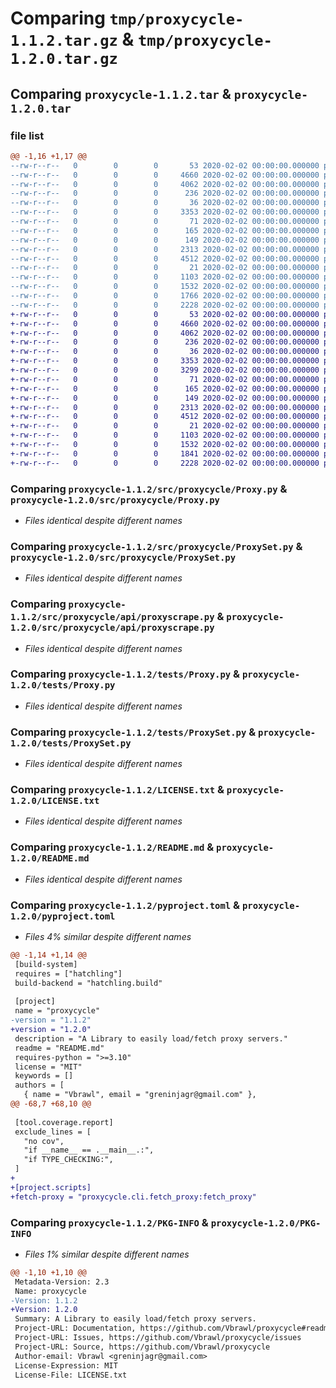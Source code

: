 # Comparing `tmp/proxycycle-1.1.2.tar.gz` & `tmp/proxycycle-1.2.0.tar.gz`

## Comparing `proxycycle-1.1.2.tar` & `proxycycle-1.2.0.tar`

### file list

```diff
@@ -1,16 +1,17 @@
--rw-r--r--   0        0        0       53 2020-02-02 00:00:00.000000 proxycycle-1.1.2/.vscode/settings.json
--rw-r--r--   0        0        0     4660 2020-02-02 00:00:00.000000 proxycycle-1.1.2/src/proxycycle/Proxy.py
--rw-r--r--   0        0        0     4062 2020-02-02 00:00:00.000000 proxycycle-1.1.2/src/proxycycle/ProxySet.py
--rw-r--r--   0        0        0      236 2020-02-02 00:00:00.000000 proxycycle-1.1.2/src/proxycycle/__init__.py
--rw-r--r--   0        0        0       36 2020-02-02 00:00:00.000000 proxycycle-1.1.2/src/proxycycle/api/__init__.py
--rw-r--r--   0        0        0     3353 2020-02-02 00:00:00.000000 proxycycle-1.1.2/src/proxycycle/api/proxyscrape.py
--rw-r--r--   0        0        0       71 2020-02-02 00:00:00.000000 proxycycle-1.1.2/src/proxycycle/enums/__init__.py
--rw-r--r--   0        0        0      165 2020-02-02 00:00:00.000000 proxycycle-1.1.2/src/proxycycle/enums/anonymity_level.py
--rw-r--r--   0        0        0      149 2020-02-02 00:00:00.000000 proxycycle-1.1.2/src/proxycycle/enums/scheme.py
--rw-r--r--   0        0        0     2313 2020-02-02 00:00:00.000000 proxycycle-1.1.2/tests/Proxy.py
--rw-r--r--   0        0        0     4512 2020-02-02 00:00:00.000000 proxycycle-1.1.2/tests/ProxySet.py
--rw-r--r--   0        0        0       21 2020-02-02 00:00:00.000000 proxycycle-1.1.2/.gitignore
--rw-r--r--   0        0        0     1103 2020-02-02 00:00:00.000000 proxycycle-1.1.2/LICENSE.txt
--rw-r--r--   0        0        0     1532 2020-02-02 00:00:00.000000 proxycycle-1.1.2/README.md
--rw-r--r--   0        0        0     1766 2020-02-02 00:00:00.000000 proxycycle-1.1.2/pyproject.toml
--rw-r--r--   0        0        0     2228 2020-02-02 00:00:00.000000 proxycycle-1.1.2/PKG-INFO
+-rw-r--r--   0        0        0       53 2020-02-02 00:00:00.000000 proxycycle-1.2.0/.vscode/settings.json
+-rw-r--r--   0        0        0     4660 2020-02-02 00:00:00.000000 proxycycle-1.2.0/src/proxycycle/Proxy.py
+-rw-r--r--   0        0        0     4062 2020-02-02 00:00:00.000000 proxycycle-1.2.0/src/proxycycle/ProxySet.py
+-rw-r--r--   0        0        0      236 2020-02-02 00:00:00.000000 proxycycle-1.2.0/src/proxycycle/__init__.py
+-rw-r--r--   0        0        0       36 2020-02-02 00:00:00.000000 proxycycle-1.2.0/src/proxycycle/api/__init__.py
+-rw-r--r--   0        0        0     3353 2020-02-02 00:00:00.000000 proxycycle-1.2.0/src/proxycycle/api/proxyscrape.py
+-rw-r--r--   0        0        0     3299 2020-02-02 00:00:00.000000 proxycycle-1.2.0/src/proxycycle/cli/fetch_proxy.py
+-rw-r--r--   0        0        0       71 2020-02-02 00:00:00.000000 proxycycle-1.2.0/src/proxycycle/enums/__init__.py
+-rw-r--r--   0        0        0      165 2020-02-02 00:00:00.000000 proxycycle-1.2.0/src/proxycycle/enums/anonymity_level.py
+-rw-r--r--   0        0        0      149 2020-02-02 00:00:00.000000 proxycycle-1.2.0/src/proxycycle/enums/scheme.py
+-rw-r--r--   0        0        0     2313 2020-02-02 00:00:00.000000 proxycycle-1.2.0/tests/Proxy.py
+-rw-r--r--   0        0        0     4512 2020-02-02 00:00:00.000000 proxycycle-1.2.0/tests/ProxySet.py
+-rw-r--r--   0        0        0       21 2020-02-02 00:00:00.000000 proxycycle-1.2.0/.gitignore
+-rw-r--r--   0        0        0     1103 2020-02-02 00:00:00.000000 proxycycle-1.2.0/LICENSE.txt
+-rw-r--r--   0        0        0     1532 2020-02-02 00:00:00.000000 proxycycle-1.2.0/README.md
+-rw-r--r--   0        0        0     1841 2020-02-02 00:00:00.000000 proxycycle-1.2.0/pyproject.toml
+-rw-r--r--   0        0        0     2228 2020-02-02 00:00:00.000000 proxycycle-1.2.0/PKG-INFO
```

### Comparing `proxycycle-1.1.2/src/proxycycle/Proxy.py` & `proxycycle-1.2.0/src/proxycycle/Proxy.py`

 * *Files identical despite different names*

### Comparing `proxycycle-1.1.2/src/proxycycle/ProxySet.py` & `proxycycle-1.2.0/src/proxycycle/ProxySet.py`

 * *Files identical despite different names*

### Comparing `proxycycle-1.1.2/src/proxycycle/api/proxyscrape.py` & `proxycycle-1.2.0/src/proxycycle/api/proxyscrape.py`

 * *Files identical despite different names*

### Comparing `proxycycle-1.1.2/tests/Proxy.py` & `proxycycle-1.2.0/tests/Proxy.py`

 * *Files identical despite different names*

### Comparing `proxycycle-1.1.2/tests/ProxySet.py` & `proxycycle-1.2.0/tests/ProxySet.py`

 * *Files identical despite different names*

### Comparing `proxycycle-1.1.2/LICENSE.txt` & `proxycycle-1.2.0/LICENSE.txt`

 * *Files identical despite different names*

### Comparing `proxycycle-1.1.2/README.md` & `proxycycle-1.2.0/README.md`

 * *Files identical despite different names*

### Comparing `proxycycle-1.1.2/pyproject.toml` & `proxycycle-1.2.0/pyproject.toml`

 * *Files 4% similar despite different names*

```diff
@@ -1,14 +1,14 @@
 [build-system]
 requires = ["hatchling"]
 build-backend = "hatchling.build"
 
 [project]
 name = "proxycycle"
-version = "1.1.2"
+version = "1.2.0"
 description = "A Library to easily load/fetch proxy servers."
 readme = "README.md"
 requires-python = ">=3.10"
 license = "MIT"
 keywords = []
 authors = [
   { name = "Vbrawl", email = "greninjagr@gmail.com" },
@@ -68,7 +68,10 @@
 
 [tool.coverage.report]
 exclude_lines = [
   "no cov",
   "if __name__ == .__main__.:",
   "if TYPE_CHECKING:",
 ]
+
+[project.scripts]
+fetch-proxy = "proxycycle.cli.fetch_proxy:fetch_proxy"
```

### Comparing `proxycycle-1.1.2/PKG-INFO` & `proxycycle-1.2.0/PKG-INFO`

 * *Files 1% similar despite different names*

```diff
@@ -1,10 +1,10 @@
 Metadata-Version: 2.3
 Name: proxycycle
-Version: 1.1.2
+Version: 1.2.0
 Summary: A Library to easily load/fetch proxy servers.
 Project-URL: Documentation, https://github.com/Vbrawl/proxycycle#readme
 Project-URL: Issues, https://github.com/Vbrawl/proxycycle/issues
 Project-URL: Source, https://github.com/Vbrawl/proxycycle
 Author-email: Vbrawl <greninjagr@gmail.com>
 License-Expression: MIT
 License-File: LICENSE.txt
```

